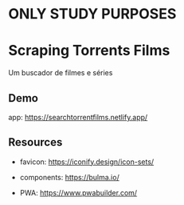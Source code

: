 # ONLY STUDY PURPOSES
# Scraping Torrents Films

Um buscador de filmes e séries

## Demo

app: https://searchtorrentfilms.netlify.app/

## Resources

- favicon: https://iconify.design/icon-sets/  
  
- components: https://bulma.io/  

- PWA: https://www.pwabuilder.com/
